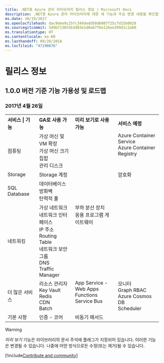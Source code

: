 ```yaml
---
title: .NET용 Azure 관리 라이브러리 릴리스 정보 | Microsoft Docs
description: .NET용 Azure 관리 라이브러리에 대한 새 기능과 주요 변경 내용을 확인합니다.
ms.date: 10/19/2017
ms.openlocfilehash: dac9dee9c25fc349dedd50d6007f25c7d15b0928
ms.sourcegitcommit: 5d9b713653b3d03e1d0a67f6e126ee399d1c2a60
ms.translationtype: HT
ms.contentlocale: ko-KR
ms.lasthandoff: 09/26/2018
ms.locfileid: "47190676"
---
```

# <a name="release-notes"></a>릴리스 정보 

## <a name="feature-availability-and-road-map-as-of-version-100"></a>1.0.0 버전 기준 기능 가용성 및 로드맵 ##
### <a name="april-26-2017"></a>2017년 4월 26일

<table>
  <tr>
    <th align="left">서비스 | 기능</th>
    <th align="left">GA로 사용 가능</th>
    <th align="left">미리 보기로 사용 가능</th>
    <th align="left">서비스 예정</th>
  </tr>
  <tr>
    <td>컴퓨팅</td>
    <td>가상 머신 및 VM 확장<br>가상 머신 크기 집합<br>관리 디스크</td>
    <td></td>
    <td valign="top">Azure Container Service<br>Azure Container Registry</td>
  </tr>
  <tr>
    <td>Storage</td>
    <td>Storage 계정</td>
    <td></td>
    <td>암호화</td>
  </tr>
  <tr>
    <td>SQL Database</td>
    <td>데이터베이스<br>방화벽<br>탄력적 풀</td>
    <td></td>
    <td valign="top"></td>
  </tr>
  <tr>
    <td>네트워킹</td>
    <td>가상 네트워크<br>네트워크 인터페이스<br>IP 주소<br>Routing Table<br>네트워크 보안 그룹<br>DNS<br>Traffic Manager</td>
    <td valign="top">부하 분산 장치<br>응용 프로그램 게이트웨이</td>
    <td valign="top"></td>
  </tr>
  <tr>
    <td>더 많은 서비스</td>
    <td>리소스 관리자<br>Key Vault<br>Redis<br>CDN<br>Batch</td>
    <td valign="top">App Service - Web Apps<br>Functions<br>Service Bus</td>
    <td valign="top">모니터<br>Graph RBAC<br>Azure Cosmos DB<br>Scheduler</td>
  </tr>
  <tr>
    <td>기본 사항</td>
    <td>인증 - 코어</td>
    <td>비동기 메서드</td>
    <td valign="top"></td>
  </tr>
</table>

> [!WARNING] 
> *미리 보기* 기능은 라이브러리의 문서 주석에 플래그가 지정되어 있습니다. 이러한 기능은 변경될 수 있습니다. 나중에 어떤 방식으로든 수정(또는 제거)될 수 있습니다.

[!include[Contribute and community](includes/contribute.md)]
